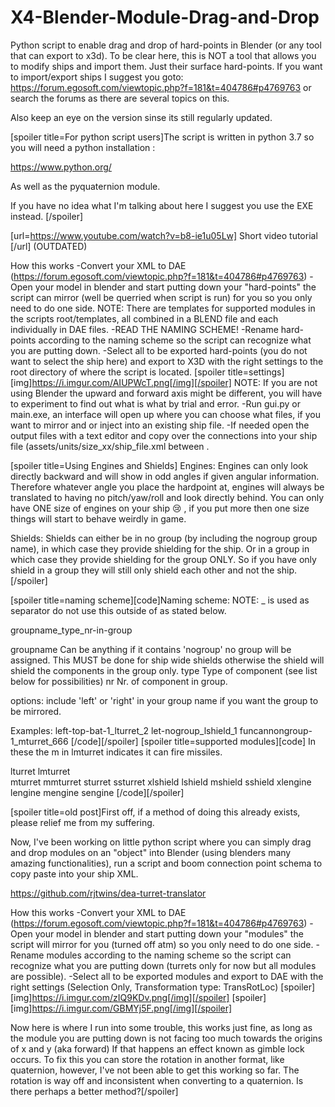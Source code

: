 # X4-Blender-Module-Drag-and-Drop
Python script to enable drag and drop of hard-points in Blender (or any tool that can export to x3d).
To be clear here, this is NOT a tool that allows you to modify ships and import them. Just their surface hard-points.
If you want to import/export ships I suggest you goto: https://forum.egosoft.com/viewtopic.php?f=181&t=404786#p4769763 
or search the forums as there are several topics on this. 

Also keep an eye on the version sinse its still regularly updated.

[spoiler title=For python script users]The script is written in python 3.7 so you will need a python installation :

https://www.python.org/

As well as the pyquaternion module.

If you have no idea what I'm talking about here I suggest you use the EXE instead.
[/spoiler]

[url=https://www.youtube.com/watch?v=b8-ie1u05Lw] Short video tutorial [/url] (OUTDATED)

How this works
-Convert your XML to DAE (https://forum.egosoft.com/viewtopic.php?f=181&t=404786#p4769763)
-Open your model in blender and start putting down your "hard-points" the script can mirror (well be querried when script is run) for you so you only need to do one side.
NOTE: There are templates for supported modules in the scripts root/templates, all combined in a BLEND file and each individually in DAE files.
-READ THE NAMING SCHEME!
-Rename hard-points according to the naming scheme so the script can recognize what you are putting down.
-Select all to be exported hard-points (you do not want to select the ship here) and export to X3D with the right settings to the root directory of where the script is located.
[spoiler title=settings][img]https://i.imgur.com/AIUPWcT.png[/img][/spoiler] 
NOTE: If you are not using Blender the upward and forward axis might be different, you will have to experiment to find out what is what by trial and error.
-Run gui.py or main.exe, an interface will open up where you can choose what files, if you want to mirror and or inject into an existing ship file.
-If needed open the output files with a text editor and copy over the connections into your ship file (assets/units/size_xx/ship_file.xml between <connections> </connections>.

[spoiler title=Using Engines and Shields]
Engines:
Engines can only look directly backward and will show in odd angles if given angular information.
Therefore whatever angle you place the hardpoint at, engines will always be translated to having no pitch/yaw/roll and look directly behind.
You can only have ONE size of engines on your ship  :cry: , if you put more then one size things will start to behave weirdly in game.

Shields:
Shields can either be in no group (by including the nogroup group name), in which case they provide shielding for the ship. Or in a group in which case they provide
shielding for the group ONLY. So if you have only shield in a group they will still only shield each other and not the ship.
[/spoiler]

[spoiler title=naming scheme][code]Naming scheme:
NOTE: _ is used as separator do not use this outside of as stated below.

groupname_type_nr-in-group

groupname				Can be anything if it contains 'nogroup' no group will be assigned. 
					This MUST be done for ship wide shields otherwise the shield will shield the components in the group only.
type					Type of component (see list below for possibilities)
nr					Nr. of component in group.

options:
include 'left' or 'right' in your group name if you want the group to be mirrored.

Examples:
left-top-bat-1_lturret_2
let-nogroup_lshield_1
funcannongroup-1_mturret_666
[/code][/spoiler]
[spoiler title=supported modules][code]
In these the m in lmturret indicates it can fire missiles.

 lturret
 lmturret	
 mturret
 mmturret
 sturret
 ssturret
 xlshield
 lshield
 mshield
 sshield
 xlengine
 lengine
 mengine
 sengine
[/code][/spoiler]

[spoiler title=old post]First off, if a method of doing this already exists, please relief me from my suffering.

Now, I've been working on little python script where you can simply drag and drop modules on an "object" into Blender (using blenders many amazing functionalities), 
run a script and boom connection point schema to copy paste into your ship XML.

https://github.com/rjtwins/dea-turret-translator

How this works
-Convert your XML to DAE (https://forum.egosoft.com/viewtopic.php?f=181&t=404786#p4769763)
-Open your model in blender and start putting down your "modules" the script will mirror for you (turned off atm) so you only need to do one side.
-Rename modules according to the naming scheme so the script can recognize what you are putting down (turrets only for now but all modules are possible).
-Select all to be exported modules and export to DAE with the right settings (Selection Only, Transformation type: TransRotLoc)
[spoiler][img]https://i.imgur.com/zIQ9KDv.png[/img][/spoiler]
[spoiler][img]https://i.imgur.com/GBMYj5F.png[/img][/spoiler]

Now here is where I run into some trouble, this works just fine, as long as the module you are putting down is not facing too much towards the origins of x and y (aka forward) If that happens an effect known as gimble lock occurs. To fix this you can store the rotation in another format, like quaternion, however, I've not been able to get this
working so far. The rotation is way off and inconsistent when converting to a quaternion. Is there perhaps a better method?[/spoiler]
